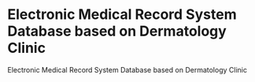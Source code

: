 # Electronic Medical Record System Database based on Dermatology Clinic
 Electronic Medical Record System Database based on Dermatology Clinic
